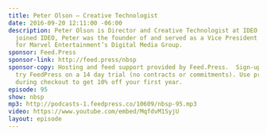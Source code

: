 ```yaml
---
title: Peter Olson — Creative Technologist
date: 2016-09-20 12:11:00 -06:00
description: Peter Olson is Director and Creative Technologist at IDEO. Before he
  joined IDEO, Peter was the founder of and served as a Vice President of Technology
  for Marvel Entertainment’s Digital Media Group.
sponsor: Feed.Press
sponsor-link: http://feed.press/nbsp
sponsor-copy: Hosting and feed support provided by Feed.Press.  Sign-up today and
  try FeedPress on a 14 day trial (no contracts or commitments). Use promo code *nbsp*
  during checkout to get 10% off your first year.
episode: 95
show: nbsp
mp3: http://podcasts-1.feedpress.co/10609/nbsp-95.mp3
video: https://www.youtube.com/embed/MqfdvM1SyjU
layout: episode
---
```


